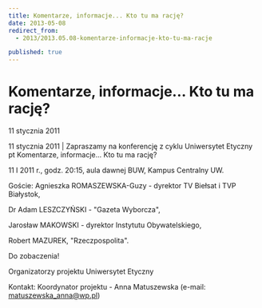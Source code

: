 ```yaml
---
title: Komentarze, informacje... Kto tu ma rację?
date: 2013-05-08
redirect_from: 
  - 2013/2013.05.08-komentarze-informacje-kto-tu-ma-racje

published: true
---
```




# Komentarze, informacje... Kto tu ma rację?

<time>11 stycznia 2011</time>

11 stycznia 2011 | 
Zapraszamy na konferencję z cyklu Uniwersytet Etyczny pt Komentarze, informacje... Kto tu ma rację?

11 I 2011 r., godz. 20:15, aula dawnej BUW, Kampus Centralny UW.

Goście:
Agnieszka ROMASZEWSKA-Guzy - dyrektor TV Biełsat i TVP Białystok,

Dr Adam LESZCZYŃSKI - "Gazeta Wyborcza",

Jarosław MAKOWSKI - dyrektor Instytutu Obywatelskiego, 

Robert MAZUREK, "Rzeczpospolita".

Do zobaczenia!

Organizatorzy projektu Uniwersytet Etyczny

Kontakt: 
Koordynator projektu - Anna Matuszewska (e-mail: matuszewska_anna@wp.pl)


<!--{{json:{"created_date":"2013-05-08 20:59:32","publish_down":"0000-00-00 00:00:00","id":"1008"}}}-->